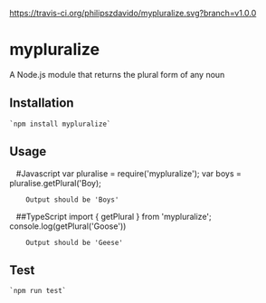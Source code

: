 https://travis-ci.org/philipszdavido/mypluralize.svg?branch=v1.0.0
# mypluralize
A Node.js module that returns the plural form of any noun

## Installation 
    `npm install mypluralize`
## Usage

    #Javascript
        var pluralise = require('mypluralize');
        var boys = pluralise.getPlural('Boy);

        Output should be 'Boys'

    ##TypeScript
        import { getPlural } from 'mypluralize';
        console.log(getPlural('Goose'))

        Output should be 'Geese'

## Test 
    `npm run test`
